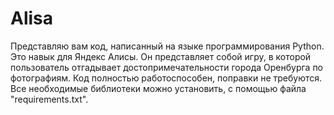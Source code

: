 # Alisa
Представляю вам код, написанный на языке программирования Python. Это навык для Яндекс Алисы. Он представляет собой игру, в которой пользователь отгадывает достопримечательности города Оренбурга по фотографиям.
Код полностью работоспособен, поправки не требуются.
Все необходимые библиотеки можно установить, с помощью файла "requirements.txt".
